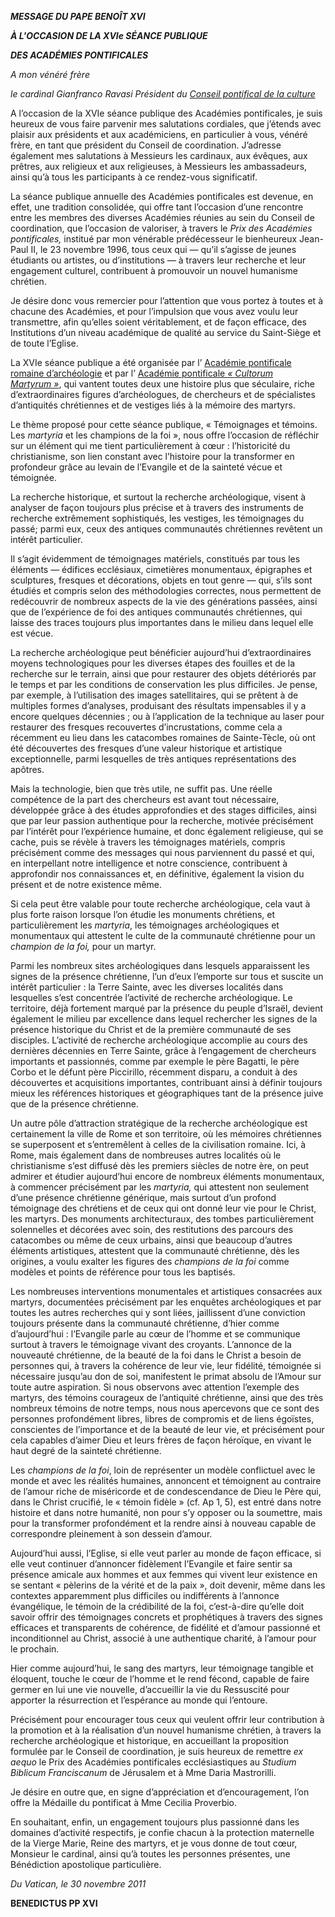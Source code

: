 ***MESSAGE DU PAPE BENOÎT XVI***

***À L'OCCASION DE LA XVIe SÉANCE PUBLIQUE***

***DES ACADÉMIES PONTIFICALES***

*A mon vénéré frère*

*le cardinal Gianfranco Ravasi* *Président du [Conseil pontifical de la culture](http://www.vatican.va/roman_curia/pontifical_councils/cultr/index_fr.htm)*

A l’occasion de la XVIe séance publique des Académies pontificales, je suis heureux de vous faire parvenir mes salutations cordiales, que j’étends avec plaisir aux présidents et aux académiciens, en particulier à vous, vénéré frère, en tant que président du Conseil de coordination. J’adresse également mes salutations à Messieurs les cardinaux, aux évêques, aux prêtres, aux religieux et aux religieuses, à Messieurs les ambassadeurs, ainsi qu’à tous les participants à ce rendez-vous significatif.

La séance publique annuelle des Académies pontificales est devenue, en effet, une tradition consolidée, qui offre tant l’occasion d’une rencontre entre les membres des diverses Académies réunies au sein du Conseil de coordination, que l’occasion de valoriser, à travers le *Prix des Académies pontificales,* institué par mon vénérable prédécesseur le bienheureux Jean-Paul II, le 23 novembre 1996, tous ceux qui — qu’il s’agisse de jeunes étudiants ou artistes, ou d’institutions — à travers leur recherche et leur engagement culturel, contribuent à promouvoir un nouvel humanisme chrétien.

Je désire donc vous remercier pour l’attention que vous portez à toutes et à chacune des Académies, et pour l’impulsion que vous avez voulu leur transmettre, afin qu’elles soient véritablement, et de façon efficace, des Institutions d’un niveau académique de qualité au service du Saint-Siège et de toute l’Eglise.

La XVIe séance publique a été organisée par l’ [Académie pontificale romaine d’archéologie](http://www.vatican.va/roman_curia/pontifical_academies/archeologia/index_fr.htm) et par l’ [Académie pontificale *« Cultorum Martyrum »*](http://www.vatican.va/roman_curia/pontifical_academies/cult-martyrum/index_fr.htm), qui vantent toutes deux une histoire plus que séculaire, riche d’extraordinaires figures d’archéologues, de chercheurs et de spécialistes d’antiquités chrétiennes et de vestiges liés à la mémoire des martyrs.

Le thème proposé pour cette séance publique, « Témoignages et témoins. Les *martyria* et les champions de la foi », nous offre l’occasion de réfléchir sur un élément qui me tient particulièrement à cœur : l’historicité du christianisme, son lien constant avec l’histoire pour la transformer en profondeur grâce au levain de l’Evangile et de la sainteté vécue et témoignée.

La recherche historique, et surtout la recherche archéologique, visent à analyser de façon toujours plus précise et à travers des instruments de recherche extrêmement sophistiqués, les vestiges, les témoignages du passé; parmi eux, ceux des antiques communautés chrétiennes revêtent un intérêt particulier.

Il s’agit évidemment de témoignages matériels, constitués par tous les éléments — édifices ecclésiaux, cimetières monumentaux, épigraphes et sculptures, fresques et décorations, objets en tout genre — qui, s’ils sont étudiés et compris selon des méthodologies correctes, nous permettent de redécouvrir de nombreux aspects de la vie des générations passées, ainsi que de l’expérience de foi des antiques communautés chrétiennes, qui laisse des traces toujours plus importantes dans le milieu dans lequel elle est vécue.

La recherche archéologique peut bénéficier aujourd’hui d’extraordinaires moyens technologiques pour les diverses étapes des fouilles et de la recherche sur le terrain, ainsi que pour restaurer des objets détériorés par le temps et par les conditions de conservation les plus difficiles. Je pense, par exemple, à l’utilisation des images satellitaires, qui se prêtent à de multiples formes d’analyses, produisant des résultats impensables il y a encore quelques décennies ; ou à l’application de la technique au laser pour restaurer des fresques recouvertes d’incrustations, comme cela a récemment eu lieu dans les catacombes romaines de Sainte-Tècle, où ont été découvertes des fresques d’une valeur historique et artistique exceptionnelle, parmi lesquelles de très antiques représentations des apôtres.

Mais la technologie, bien que très utile, ne suffit pas. Une réelle compétence de la part des chercheurs est avant tout nécessaire, développée grâce à des études approfondies et des stages difficiles, ainsi que par leur passion authentique pour la recherche, motivée précisément par l’intérêt pour l’expérience humaine, et donc également religieuse, qui se cache, puis se révèle à travers les témoignages matériels, compris précisément comme des messages qui nous parviennent du passé et qui, en interpellant notre intelligence et notre conscience, contribuent à approfondir nos connaissances et, en définitive, également la vision du présent et de notre existence même.

Si cela peut être valable pour toute recherche archéologique, cela vaut à plus forte raison lorsque l’on étudie les monuments chrétiens, et particulièrement les *martyria*, les témoignages archéologiques et monumentaux qui attestent le culte de la communauté chrétienne pour un *champion de la foi,* pour un martyr.

Parmi les nombreux sites archéologiques dans lesquels apparaissent les signes de la présence chrétienne, l’un d’eux l’emporte sur tous et suscite un intérêt particulier : la Terre Sainte, avec les diverses localités dans lesquelles s’est concentrée l’activité de recherche archéologique. Le territoire, déjà fortement marqué par la présence du peuple d’Israël, devient également le milieu par excellence dans lequel rechercher les signes de la présence historique du Christ et de la première communauté de ses disciples. L’activité de recherche archéologique accomplie au cours des dernières décennies en Terre Sainte, grâce à l’engagement de chercheurs importants et passionnés, comme par exemple le père Bagatti, le père Corbo et le défunt père Piccirillo, récemment disparu, a conduit à des découvertes et acquisitions importantes, contribuant ainsi à définir toujours mieux les références historiques et géographiques tant de la présence juive que de la présence chrétienne.

Un autre pôle d’attraction stratégique de la recherche archéologique est certainement la ville de Rome et son territoire, où les mémoires chrétiennes se superposent et s’entremêlent à celles de la civilisation romaine. Ici, à Rome, mais également dans de nombreuses autres localités où le christianisme s’est diffusé dès les premiers siècles de notre ère, on peut admirer et étudier aujourd’hui encore de nombreux éléments monumentaux, à commencer précisément par les *martyria,* qui attestent non seulement d’une présence chrétienne générique, mais surtout d’un profond témoignage des chrétiens et de ceux qui ont donné leur vie pour le Christ, les martyrs. Des monuments architecturaux, des tombes particulièrement solennelles et décorées avec soin, des restitutions des parcours des catacombes ou même de ceux urbains, ainsi que beaucoup d’autres éléments artistiques, attestent que la communauté chrétienne, dès les origines, a voulu exalter les figures des *champions de la foi* comme modèles et points de référence pour tous les baptisés.

Les nombreuses interventions monumentales et artistiques consacrées aux martyrs, documentées précisément par les enquêtes archéologiques et par toutes les autres recherches qui y sont liées, jaillissent d’une conviction toujours présente dans la communauté chrétienne, d’hier comme d’aujourd’hui : l’Evangile parle au cœur de l’homme et se communique surtout à travers le témoignage vivant des croyants. L’annonce de la nouveauté chrétienne, de la beauté de la foi dans le Christ a besoin de personnes qui, à travers la cohérence de leur vie, leur fidélité, témoignée si nécessaire jusqu’au don de soi, manifestent le primat absolu de l’Amour sur toute autre aspiration. Si nous observons avec attention l’exemple des martyrs, des témoins courageux de l’antiquité chrétienne, ainsi que des très nombreux témoins de notre temps, nous nous apercevons que ce sont des personnes profondément libres, libres de compromis et de liens égoïstes, conscientes de l’importance et de la beauté de leur vie, et précisément pour cela capables d’aimer Dieu et leurs frères de façon héroïque, en vivant le haut degré de la sainteté chrétienne.

Les *champions de la foi*, loin de représenter un modèle conflictuel avec le monde et avec les réalités humaines, annoncent et témoignent au contraire de l’amour riche de miséricorde et de condescendance de Dieu le Père qui, dans le Christ crucifié, le « témoin fidèle » (cf. Ap 1, 5), est entré dans notre histoire et dans notre humanité, non pour s’y opposer ou la soumettre, mais pour la transformer profondément et la rendre ainsi à nouveau capable de correspondre pleinement à son dessein d’amour.

Aujourd’hui aussi, l’Eglise, si elle veut parler au monde de façon efficace, si elle veut continuer d’annoncer fidèlement l’Evangile et faire sentir sa présence amicale aux hommes et aux femmes qui vivent leur existence en se sentant « pèlerins de la vérité et de la paix », doit devenir, même dans les contextes apparemment plus difficiles ou indifférents à l’annonce évangélique, le témoin de la crédibilité de la foi, c’est-à-dire qu’elle doit savoir offrir des témoignages concrets et prophétiques à travers des signes efficaces et transparents de cohérence, de fidélité et d’amour passionné et inconditionnel au Christ, associé à une authentique charité, à l’amour pour le prochain.

Hier comme aujourd’hui, le sang des martyrs, leur témoignage tangible et éloquent, touche le cœur de l’homme et le rend fécond, capable de faire germer en lui une vie nouvelle, d’accueillir la vie du Ressuscité pour apporter la résurrection et l’espérance au monde qui l’entoure.

Précisément pour encourager tous ceux qui veulent offrir leur contribution à la promotion et à la réalisation d’un nouvel humanisme chrétien, à travers la recherche archéologique et historique, en accueillant la proposition formulée par le Conseil de coordination, je suis heureux de remettre *ex aequo* le Prix des Académies pontificales ecclésiastiques au *Studium Biblicum Franciscanum* de Jérusalem et à Mme Daria Mastrorilli.

Je désire en outre que, en signe d’appréciation et d’encouragement, l’on offre la Médaille du pontificat à Mme Cecilia Proverbio.

En souhaitant, enfin, un engagement toujours plus passionné dans les domaines d’activité respectifs, je confie chacun à la protection maternelle de la Vierge Marie, Reine des martyrs, et je vous donne de tout cœur, Monsieur le cardinal, ainsi qu’à toutes les personnes présentes, une Bénédiction apostolique particulière.

*Du Vatican, le 30 novembre 2011*

**BENEDICTUS PP XVI**